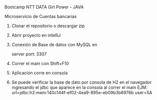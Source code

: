 Bootcamp NTT DATA Girl Power - JAVA

Microservicio de Cuentas bancarias

1. Clonar el repositorio o descargar zip

2. Abrir proyecto en intelliJ

3. Conexión de Base de datos con MySQL en

   server port: 3307

4. Correr el main con Shift+F10

5. Aplicación corre en consola

6. Se puede verificar la base de dato por consola de H2 en el navegador ingresando el jdbc que aparece en la consola al correr el main
    EJM:   url=jdbc:h2:mem:140c144f-ef02-4ea9-895e-eb09b3b6976b user=SA
